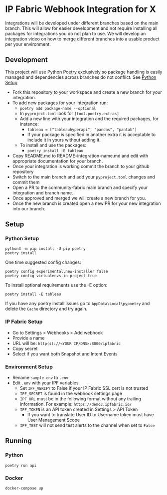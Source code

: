 # IP Fabric Webhook Integration for X

Integrations will be developed under different branches based on the main branch. 
This will allow for easier development and not require installing all packages for integrations 
you do not plan to use.  We will develop an integration video on how to merge different branches into 
a usable product per your environment.

## Development
This project will use Python Poetry exclusively so package handling is easily managed and
dependencies across branches do not conflict.  See [Python Setup](#python-setup)

- Fork this repository to your workspace and create a new branch for your integration.
- To add new packages for your integration run:
  - `poetry add package-name --optional`
  - In `pyproject.toml` look for `[tool.poetry.extras]`
  - Add a new line with your integration and the required packages, for instance:
    - `tableau = ["tableauhyperapi", "pandas", "pantab"]`
    - If your package is specified in another extra it is acceptable to include it in yours without adding it.
  - To install and use the packages:
    - `poetry install -E tableau`
- Copy README.md to README-integration-name.md and edit with appropriate documentation for your branch.
- Once your integration is working commit the branch to your github repository
- Switch to the main branch and add your `pyproject.toml` changes and commit them
- Open a PR to the community-fabric main branch and specify your integration and branch name.
- Once approved and merged we will create a new branch for you.
- Once the new branch is created open a new PR for your new integration into our branch.

## Setup

### <a id="python-setup"></a> Python Setup
```shell
python3 -m pip install -U pip poetry
poetry install
```
One time suggested config changes:
```shell
poetry config experimental.new-installer false
poetry config virtualenvs.in-project true
```

To install optional requirements use the -E option:
```shell
poetry install -E tableau
```

If you have any poetry install issues go to `AppData\Local\pypoetry` and delete the `Cache` directory and try again.

### IP Fabric Setup

- Go to Settings > Webhooks > Add webhook
- Provide a name
- URL will be: `http(s)://<YOUR IP/DNS>:8000/ipfabric`
- Copy secret
- Select if you want both Snapshot and Intent Events

### Environment Setup

- Rename `sample.env` to `.env`
- Edit `.env` with your IPF variables
    - Set `IPF_VERIFY` to False if your IP Fabric SSL cert is not trusted
    - `IPF_SECRET` is found in the webhook settings page
    - `IPF_URL` must be in the following format without any trailing information. For example: `https://demo3.ipfabric.io/`
    - `IPF_TOKEN` is an API token created in Settings > API Token
        - If you want to translate User ID to Username token must have User Management Scope
    - `IPF_TEST` will not send test alerts to the channel when set to `False`

## Running

### Python

```shell
poetry run api
```

### Docker

```shell
docker-compose up
```
